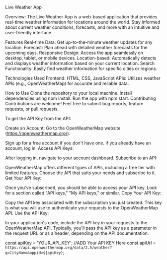 Live Weather App

Overview:
The Live Weather App is a web-based application that provides real-time weather information for locations around the world. Stay informed about current weather conditions, forecasts, and more with an intuitive and user-friendly interface.

Features
Real-time Data: Get up-to-the-minute weather updates for any location.
Forecast: Plan ahead with detailed weather forecasts for the upcoming days.
Responsive Design: Access the app seamlessly on desktop, tablet, or mobile devices.
Location-based: Automatically detects and displays weather information based on your current location.
Search Functionality: Easily find weather information for specific cities or regions.

Technologies Used
Frontend: HTML, CSS, JavaScript
APIs: Utilizes weather APIs (e.g., OpenWeatherMap) for accurate and reliable data.

How to Use
Clone the repository to your local machine.
Install dependencies using npm install.
Run the app with npm start.
Contributing
Contributions are welcome! Feel free to submit bug reports, feature requests, or pull requests.

To get the API Key from the API:

Create an Account:
Go to the OpenWeatherMap website (https://openweathermap.org/).

Sign up for a free account if you don't have one. If you already have an account, log in.
Access API Keys:

After logging in, navigate to your account dashboard.
Subscribe to an API:

OpenWeatherMap offers different types of APIs, including a free tier with limited features. Choose the API that suits your needs and subscribe to it.
Get Your API Key:

Once you've subscribed, you should be able to access your API key. Look for a section called "API keys," "My API keys," or similar.
Copy Your API Key:

Copy the API key associated with the subscription you just created. This key is what you will use to authenticate your requests to the OpenWeatherMap API.
Use the API Key:

In your application's code, include the API key in your requests to the OpenWeatherMap API. Typically, you'll pass the API key as a parameter in the request URL or as a header, depending on the API documentation.

const apiKey = 'YOUR_API_KEY'; //ADD Your API KEY Here
const apiUrl = `https://api.openweathermap.org/data/2.5/weather?q=CityName&appid=${apiKey}`;
